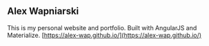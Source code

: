 ## Alex Wapniarski

This is my personal website and portfolio. Built with AngularJS and Materialize. [https://alex-wap.github.io/](https://alex-wap.github.io/)
